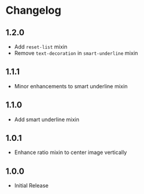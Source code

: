 # Changelog

## 1.2.0

- Add `reset-list` mixin
- Remove `text-decoration` in `smart-underline` mixin

## 1.1.1

- Minor enhancements to smart underline mixin

## 1.1.0

- Add smart underline mixin

## 1.0.1

- Enhance ratio mixin to center image vertically

## 1.0.0

- Initial Release